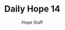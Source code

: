 ---
image: /assets/img/daily-hope-default-artwork.png
title: Daily Hope 14
number: 14
categories:
  - Daily Hope
author: Hope Staff
notes: Daily Hope 14
embed: >-
  <iframe style="border-radius:12px" src="https://open.spotify.com/embed/episode/3uYwSU5FBsiR91FvHs4JtS?utm_source=generator" width="100%" height="152" frameBorder="0" allowfullscreen="" allow="autoplay; clipboard-write; encrypted-media; fullscreen; picture-in-picture" loading="lazy"></iframe>
---